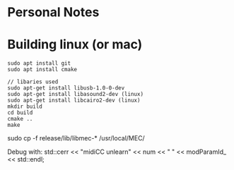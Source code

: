 # Personal Notes

# Building linux (or mac)

    sudo apt install git
    sudo apt install cmake

    // libaries used
    sudo apt-get install libusb-1.0-0-dev
    sudo apt-get install libasound2-dev (linux)
    sudo apt-get install libcairo2-dev (linux)
    mkdir build
    cd build
    cmake ..
    make

sudo cp -f release/lib/libmec-\* /usr/local/MEC/

Debug with: std::cerr << "midiCC unlearn" << num << " " << modParamId\_ << std::endl;
